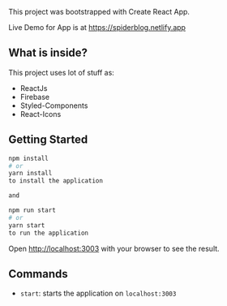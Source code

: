 

This project was bootstrapped with Create React App.

Live Demo for App is at https://spiderblog.netlify.app

## What is inside?

This project uses lot of stuff as:

- ReactJs
- Firebase
- Styled-Components
- React-Icons


## Getting Started

```bash
npm install
# or
yarn install
to install the application

and 

npm run start
# or
yarn start
to run the application

```

Open [http://localhost:3003](http://localhost:3003) with your browser to see the result.

## Commands

- `start`: starts the application on `localhost:3003`

